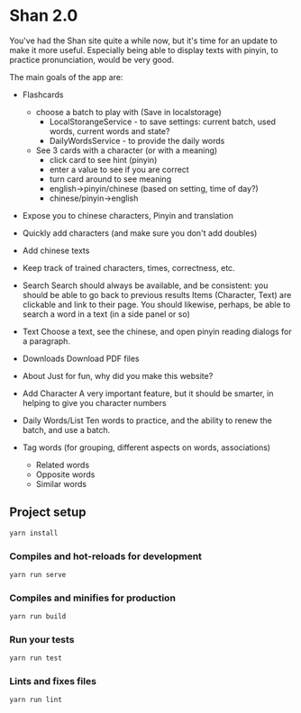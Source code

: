 # Shan 2.0

You've had the Shan site quite a while now, but it's time for an update to make it more useful.
Especially being able to display texts with pinyin, to practice pronunciation, would be very good.

The main goals of the app are:

- Flashcards
  - choose a batch to play with (Save in localstorage)
    - LocalStorangeService - to save settings: current batch, used words, current words and state?
    - DailyWordsService - to provide the daily words
  - See 3 cards with a character (or with a meaning)
    - click card to see hint (pinyin)
    - enter a value to see if you are correct
    - turn card around to see meaning
    - english->pinyin/chinese (based on setting, time of day?)
    - chinese/pinyin->english
- Expose you to chinese characters, Pinyin and translation
- Quickly add characters (and make sure you don't add doubles)
- Add chinese texts
- Keep track of trained characters, times, correctness, etc.

- Search
  Search should always be available, and be consistent: you should be able to go back to previous results
  Items (Character, Text) are clickable and link to their page.
  You should likewise, perhaps, be able to search a word in a text (in a side panel or so)
- Text
  Choose a text, see the chinese, and open pinyin reading dialogs for a paragraph.
- Downloads
  Download PDF files
- About
  Just for fun, why did you make this website?
- Add Character
  A very important feature, but it should be smarter, in helping to give you character numbers
- Daily Words/List
  Ten words to practice, and the ability to renew the batch, and use a batch.

- Tag words (for grouping, different aspects on words, associations)
  - Related words
  - Opposite words
  - Similar words

## Project setup

```bash
yarn install
```

### Compiles and hot-reloads for development

```bash
yarn run serve
```

### Compiles and minifies for production

```bash
yarn run build
```

### Run your tests

```bash
yarn run test
```

### Lints and fixes files

```bash
yarn run lint
```
